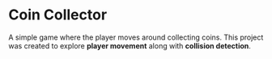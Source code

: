 # Coin Collector

A simple game where the player moves around collecting coins.
This project was created to explore **player movement** along with **collision detection**.

